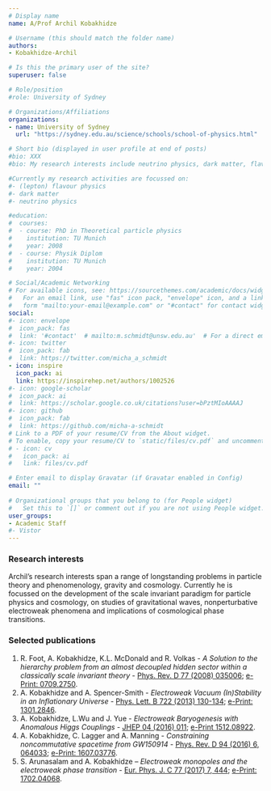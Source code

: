 ```yaml
---
# Display name
name: A/Prof Archil Kobakhidze 

# Username (this should match the folder name)
authors:
- Kobakhidze-Archil

# Is this the primary user of the site?
superuser: false

# Role/position
#role: University of Sydney

# Organizations/Affiliations
organizations:
- name: University of Sydney
  url: "https://sydney.edu.au/science/schools/school-of-physics.html"

# Short bio (displayed in user profile at end of posts)
#bio: XXX
#bio: My research interests include neutrino physics, dark matter, flavour physics and in general physics beyond the Standard Model.

#Currently my research activities are focussed on:
#- (lepton) flavour physics
#- dark matter
#- neutrino physics

#education:
#  courses:
#  - course: PhD in Theoretical particle physics
#    institution: TU Munich
#    year: 2008
#  - course: Physik Diplom
#    institution: TU Munich
#    year: 2004

# Social/Academic Networking
# For available icons, see: https://sourcethemes.com/academic/docs/widgets/#icons
#   For an email link, use "fas" icon pack, "envelope" icon, and a link in the
#   form "mailto:your-email@example.com" or "#contact" for contact widget.
social:
#- icon: envelope
#  icon_pack: fas
#  link: '#contact'  # mailto:m.schmidt@unsw.edu.au'  # For a direct email link, use "mailto:test@example.org". #contact
#- icon: twitter
#  icon_pack: fab
#  link: https://twitter.com/micha_a_schmidt
- icon: inspire
  icon_pack: ai
  link: https://inspirehep.net/authors/1002526
#- icon: google-scholar
#  icon_pack: ai
#  link: https://scholar.google.co.uk/citations?user=bPztMIoAAAAJ
#- icon: github
#  icon_pack: fab
#  link: https://github.com/micha-a-schmidt
# Link to a PDF of your resume/CV from the About widget.
# To enable, copy your resume/CV to `static/files/cv.pdf` and uncomment the lines below.  
# - icon: cv
#   icon_pack: ai
#   link: files/cv.pdf

# Enter email to display Gravatar (if Gravatar enabled in Config)
email: ""
  
# Organizational groups that you belong to (for People widget)
#   Set this to `[]` or comment out if you are not using People widget.  
user_groups:
- Academic Staff
#- Vistor
---
```


### Research interests
Archil’s research interests span a range of longstanding problems in particle theory and phenomenology, gravity and cosmology. Currently he is focussed on the development of the scale invariant paradigm for particle physics and cosmology, on studies of gravitational waves, nonperturbative electroweak phenomena and implications of cosmological phase transitions.

### Selected publications

1. R. Foot, A. Kobakhidze, K.L. McDonald and R. Volkas - *A Solution to the hierarchy problem from an almost decoupled hidden sector within a classically scale invariant theory* - [Phys. Rev. D 77 (2008) 035006](https://journals.aps.org/prd/abstract/10.1103/PhysRevD.77.035006); [e-Print: 0709.2750](https://arxiv.org/abs/0709.2750).
2. A. Kobakhidze and A. Spencer-Smith - *Electroweak Vacuum (In)Stability in an Inflationary Universe* - [Phys. Lett. B 722 (2013) 130-134](https://www.sciencedirect.com/science/article/abs/pii/S037026931300292X?via%3Dihub); [e-Print: 1301.2846](https://arxiv.org/abs/1301.2846).
3. A. Kobakhidze, L.Wu and J. Yue - *Electroweak Baryogenesis with Anomalous Higgs Couplings* - [JHEP 04 (2016) 011](https://link.springer.com/article/10.1007%2FJHEP04%282016%29011); [e-Print 1512.08922](https://arxiv.org/abs/1512.08922).
4. A. Kobakhidze, C. Lagger and A. Manning - *Constraining noncommutative spacetime from GW150914* - [Phys. Rev. D 94 (2016) 6, 064033](https://journals.aps.org/prd/abstract/10.1103/PhysRevD.94.064033); [e-Print: 1607.03776](https://arxiv.org/abs/1607.03776).
5. S. Arunasalam and A. Kobakhidze – *Electroweak monopoles and the electroweak phase transition* - [Eur. Phys. J. C 77 (2017) 7, 444](https://link.springer.com/article/10.1140%2Fepjc%2Fs10052-017-4999-y); [e-Print: 1702.04068](https://arxiv.org/abs/1702.04068).
